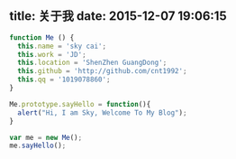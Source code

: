 title: 关于我
date: 2015-12-07 19:06:15
---

```javascript
function Me () {
  this.name = 'sky cai';
  this.work = 'JD';
  this.location = 'ShenZhen GuangDong';
  this.github = 'http://github.com/cnt1992';
  this.qq = '1019078860';
}

Me.prototype.sayHello = function(){
  alert("Hi, I am Sky, Welcome To My Blog");
}

var me = new Me();
me.sayHello();
```